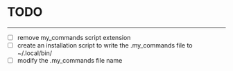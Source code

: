 # TODO
---

- [ ] remove my_commands script extension
- [ ] create an installation script to write the .my_commands file to ~/.local/bin/
- [ ] modify the .my_commands file name 
